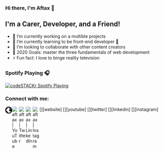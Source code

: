 ### Hi there, I'm Aftax 👋


## I'm a Carer, Developer, and a Friend!

- 🔭 I’m currently working on a multible projects
- 🌱 I’m currently learning to be front-end developer 🤣
- 👯 I’m looking to collaborate with other content creators
- 🥅 2020 Goals: master the three fundamentals of web development 
- ⚡ Fun fact: I love to binge reality television 

### Spotify Playing 🎧
[<img src="https://now-playing-codestackr.vercel.app/api/spotify-playing" alt="codeSTACKr Spotify Playing" width="350" />](https://open.spotify.com/user/swyqyimdc12jajde4vpwd2x1b)

### Connect with me:

[<img align="left" alt="handule.io" width="22px" src="https://raw.githubusercontent.com/iconic/open-iconic/master/svg/globe.svg" />][website]
[<img align="left" alt="aftax | YouTube" width="22px" src="https://cdn.jsdelivr.net/npm/simple-icons@v3/icons/youtube.svg" />][youtube]
[<img align="left" alt="aftax | Twitter" width="22px" src="https://cdn.jsdelivr.net/npm/simple-icons@v3/icons/twitter.svg" />][twitter]
[<img align="left" alt="aftax | LinkedIn" width="22px" src="https://cdn.jsdelivr.net/npm/simple-icons@v3/icons/linkedin.svg" />][linkedin]
[<img align="left" alt="aftax | Instagram" width="22px" src="https://cdn.jsdelivr.net/npm/simple-icons@v3/icons/instagram.svg" />][instagram]

<br />






  
